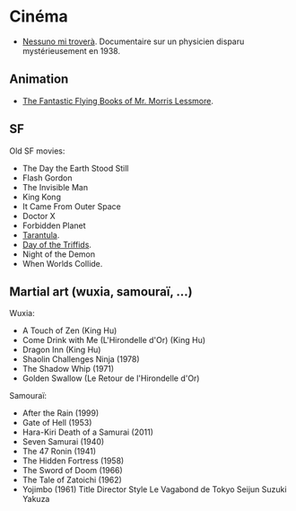 # Cinéma

 * [Nessuno mi troverà](http://www.comingsoon.it/film/nessuno-mi-trovera/53224/scheda/). Documentaire sur un physicien disparu mystérieusement en 1938.

## Animation

 * [The Fantastic Flying Books of Mr. Morris Lessmore](https://m.youtube.com/watch?feature=youtu.be&v=Ad3CMri3hOs).

## SF

Old SF movies:
 * The Day the Earth Stood Still
 * Flash Gordon
 * The Invisible Man
 * King Kong
 * It Came From Outer Space
 * Doctor X
 * Forbidden Planet
 * [Tarantula](https://archive.org/details/PhantasmagoriaTheater-Tarantula1955871).
 * [Day of the Triffids](https://archive.org/details/TheDayOfTheTriffids).
 * Night of the Demon
 * When Worlds Collide.

## Martial art (wuxia, samouraï, ...)

Wuxia:
 * A Touch of Zen                           (King Hu)
 * Come Drink with Me (L'Hirondelle d'Or)   (King Hu)
 * Dragon Inn                               (King Hu)
 * Shaolin Challenges Ninja (1978)
 * The Shadow Whip (1971)
 * Golden Swallow (Le Retour de l'Hirondelle d'Or)

Samouraï:
 * After the Rain (1999)
 * Gate of Hell (1953)
 * Hara-Kiri Death of a Samurai (2011)
 * Seven Samurai (1940)
 * The 47 Ronin (1941)
 * The Hidden Fortress (1958)
 * The Sword of Doom (1966)
 * The Tale of Zatoichi (1962)
 * Yojimbo (1961)
Title	Director	Style
Le Vagabond de Tokyo	Seijun Suzuki	Yakuza
